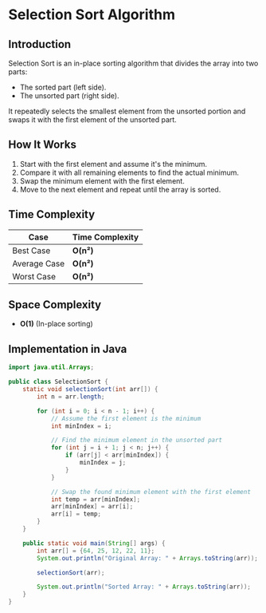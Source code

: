 # Selection Sort Algorithm

## **Introduction**
Selection Sort is an in-place sorting algorithm that divides the array into two parts:  
- The sorted part (left side).
- The unsorted part (right side).  

It repeatedly selects the smallest element from the unsorted portion and swaps it with the first element of the unsorted part.

## **How It Works**
1. Start with the first element and assume it's the minimum.
2. Compare it with all remaining elements to find the actual minimum.
3. Swap the minimum element with the first element.
4. Move to the next element and repeat until the array is sorted.

## **Time Complexity**
| Case | Time Complexity |
|------|----------------|
| Best Case | **O(n²)** |
| Average Case | **O(n²)** |
| Worst Case | **O(n²)** |

## **Space Complexity**
- **O(1)** (In-place sorting)

## **Implementation in Java**
```java
import java.util.Arrays;

public class SelectionSort {
    static void selectionSort(int arr[]) {
        int n = arr.length;

        for (int i = 0; i < n - 1; i++) {
            // Assume the first element is the minimum
            int minIndex = i;

            // Find the minimum element in the unsorted part
            for (int j = i + 1; j < n; j++) {
                if (arr[j] < arr[minIndex]) {
                    minIndex = j;
                }
            }

            // Swap the found minimum element with the first element
            int temp = arr[minIndex];
            arr[minIndex] = arr[i];
            arr[i] = temp;
        }
    }

    public static void main(String[] args) {
        int arr[] = {64, 25, 12, 22, 11};
        System.out.println("Original Array: " + Arrays.toString(arr));

        selectionSort(arr);

        System.out.println("Sorted Array: " + Arrays.toString(arr));
    }
}
